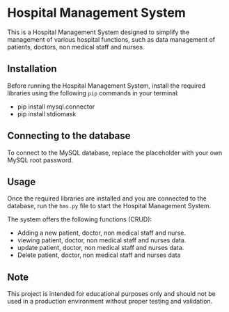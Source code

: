 # Hospital Management System

This is a Hospital Management System designed to simplify the management of various hospital functions, such as data management of patients, doctors, non medical staff and nurses.

## Installation

Before running the Hospital Management System, install the required libraries using the following `pip` commands in your terminal:
- pip install mysql.connector
- pip install stdiomask


## Connecting to the database

To connect to the MySQL database, replace the placeholder with your own MySQL root password.

## Usage

Once the required libraries are installed and you are connected to the database, run the `hms.py` file to start the Hospital Management System. 

The system offers the following functions (CRUD):
- Adding a new patient, doctor, non medical staff and nurse.
- viewing patient, doctor, non medical staff and nurses data.
- update patient, doctor, non medical staff and nurses data.
- Delete patient, doctor, non medical staff and nurses data

## Note

This project is intended for educational purposes only and should not be used in a production environment without proper testing and validation.
